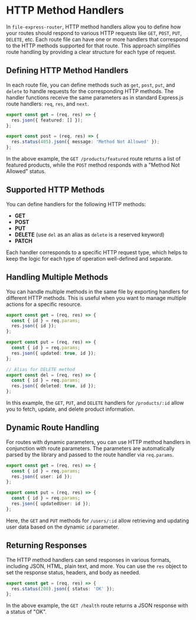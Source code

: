 # HTTP Method Handlers

In `file-express-router`, HTTP method handlers allow you to define how your routes should respond to various HTTP requests like `GET`, `POST`, `PUT`, `DELETE`, etc. Each route file can have one or more handlers that correspond to the HTTP methods supported for that route. This approach simplifies route handling by providing a clear structure for each type of request.

## Defining HTTP Method Handlers

In each route file, you can define methods such as `get`, `post`, `put`, and `delete` to handle requests for the corresponding HTTP methods. The handler functions receive the same parameters as in standard Express.js route handlers: `req`, `res`, and `next`.

```ts title="routes/products/featured.ts"
export const get = (req, res) => {
  res.json({ featured: [] });
};

export const post = (req, res) => {
  res.status(405).json({ message: 'Method Not Allowed' });
};
```

In the above example, the `GET /products/featured` route returns a list of featured products, while the `POST` method responds with a "Method Not Allowed" status.

## Supported HTTP Methods

You can define handlers for the following HTTP methods:

- **GET**
- **POST**
- **PUT**
- **DELETE** (use `del` as an alias as `delete` is a reserved keyword)
- **PATCH**

Each handler corresponds to a specific HTTP request type, which helps to keep the logic for each type of operation well-defined and separate.

## Handling Multiple Methods

You can handle multiple methods in the same file by exporting handlers for different HTTP methods. This is useful when you want to manage multiple actions for a specific resource.

```ts title="routes/products/[id].ts"
export const get = (req, res) => {
  const { id } = req.params;
  res.json({ id });
};

export const put = (req, res) => {
  const { id } = req.params;
  res.json({ updated: true, id });
};

// Alias for DELETE method
export const del = (req, res) => {
  const { id } = req.params;
  res.json({ deleted: true, id });
};
```

In this example, the `GET`, `PUT`, and `DELETE` handlers for `/products/:id` allow you to fetch, update, and delete product information.

## Dynamic Route Handling

For routes with dynamic parameters, you can use HTTP method handlers in conjunction with route parameters. The parameters are automatically parsed by the library and passed to the route handler via `req.params`.

```ts title="routes/users/[id].ts"
export const get = (req, res) => {
  const { id } = req.params;
  res.json({ user: id });
};

export const put = (req, res) => {
  const { id } = req.params;
  res.json({ updatedUser: id });
};
```

Here, the `GET` and `PUT` methods for `/users/:id` allow retrieving and updating user data based on the dynamic `id` parameter.

## Returning Responses

The HTTP method handlers can send responses in various formats, including JSON, HTML, plain text, and more. You can use the `res` object to set the response status, headers, and body as needed.

```ts title="routes/health.ts"
export const get = (req, res) => {
  res.status(200).json({ status: 'OK' });
};
```

In the above example, the `GET /health` route returns a JSON response with a status of "OK".
